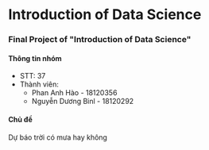 # Introduction of Data Science  
### Final Project of "Introduction of Data Science"

#### Thông tin nhóm  
* STT: 37  
* Thành viên:  
  + Phan Anh Hào      -  18120356
  + Nguyễn Dương Binl -  18120292
  
#### Chủ đề
Dự báo trời có mưa hay không  



